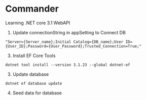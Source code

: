 # Commander
 Learning .NET core 3.1 WebAPI

1. Update connectionString in appSetting to Connect DB
```
"Server={Server_name};Initial Catalog={DB_name};User ID={User_ID};Password={User_Password};Trusted_Connection=True;"
``` 
3. Install EF Core Tools
```
dotnet tool install --version 3.1.23 --global dotnet-ef
```  
3. Update database
```
dotnet ef database update
```
4. Seed data for database
